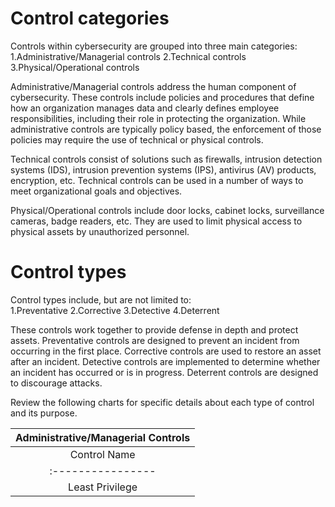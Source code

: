 # Control categories
Controls within cybersecurity are grouped into three main categories:
1.Administrative/Managerial controls
2.Technical controls
3.Physical/Operational controls
 
Administrative/Managerial controls address the human component of cybersecurity. These controls include policies and procedures that define how an organization manages data and clearly defines employee responsibilities, including their role in protecting the organization. While administrative controls are typically policy based, the enforcement of those policies may require the use of technical or physical controls. 

Technical controls consist of solutions such as firewalls, intrusion detection systems (IDS), intrusion prevention systems (IPS), antivirus (AV) products, encryption, etc. Technical controls can be used in a number of ways to meet organizational goals and objectives.

Physical/Operational controls include door locks, cabinet locks, surveillance cameras, badge readers, etc. They are used to limit physical access to physical assets by unauthorized personnel. 

# Control types
Control types include, but are not limited to:	
1.Preventative
2.Corrective
3.Detective
4.Deterrent

These controls work together to provide defense in depth and protect assets. Preventative controls are designed to prevent an incident from occurring in the first place. Corrective controls are used to restore an asset after an incident. Detective controls are implemented to determine whether an incident has occurred or is in progress. Deterrent controls are designed to discourage attacks. 

Review the following charts for specific details about each type of control and its purpose.

|  Administrative/Managerial Controls  |
|:------------------------------------:|
|      Control Name        | Control Type | Control Purpose |
| :----------------        | :------:     | ----:           |
|Least Privilege           |Preventative  |Reduce risk and overall impact of malicious insider or compromised accounts  |
